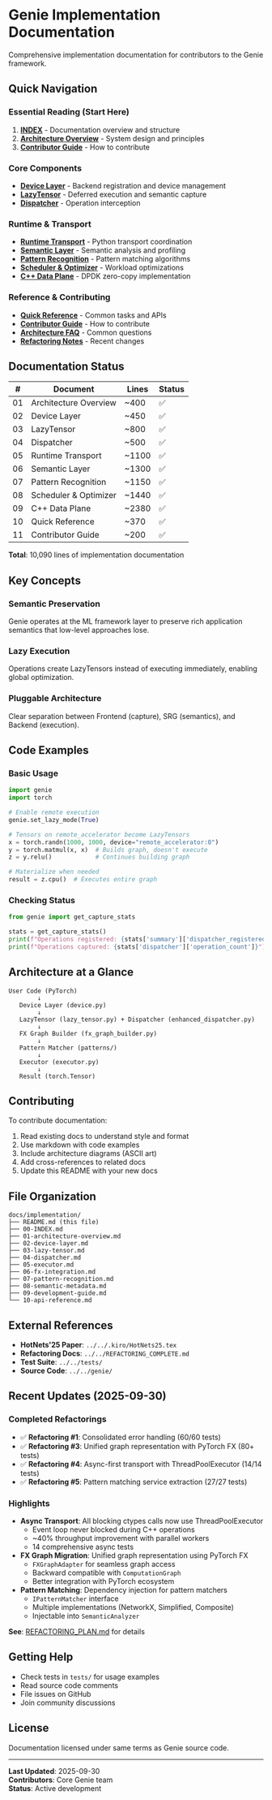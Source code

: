 # Genie Implementation Documentation

Comprehensive implementation documentation for contributors to the Genie framework.

## Quick Navigation

### Essential Reading (Start Here)
1. **[INDEX](00-INDEX.md)** - Documentation overview and structure
2. **[Architecture Overview](01-architecture-overview.md)** - System design and principles
3. **[Contributor Guide](11-contributor-guide.md)** - How to contribute

### Core Components
- **[Device Layer](02-device-layer.md)** - Backend registration and device management
- **[LazyTensor](03-lazy-tensor.md)** - Deferred execution and semantic capture
- **[Dispatcher](04-dispatcher.md)** - Operation interception

### Runtime & Transport
- **[Runtime Transport](05-runtime-transport.md)** - Python transport coordination
- **[Semantic Layer](06-semantic-layer.md)** - Semantic analysis and profiling
- **[Pattern Recognition](07-pattern-recognition.md)** - Pattern matching algorithms
- **[Scheduler & Optimizer](08-scheduler-optimizer.md)** - Workload optimizations
- **[C++ Data Plane](09-data-plane-cpp.md)** - DPDK zero-copy implementation

### Reference & Contributing
- **[Quick Reference](10-quick-reference.md)** - Common tasks and APIs
- **[Contributor Guide](11-contributor-guide.md)** - How to contribute
- **[Architecture FAQ](../ARCHITECTURE_FAQ.md)** - Common questions
- **[Refactoring Notes](../../REFACTORING_NOTES.md)** - Recent changes

## Documentation Status

| # | Document | Lines | Status |
|---|----------|-------|--------|
| 01 | Architecture Overview | ~400 | ✅ |
| 02 | Device Layer | ~450 | ✅ |
| 03 | LazyTensor | ~800 | ✅ |
| 04 | Dispatcher | ~500 | ✅ |
| 05 | Runtime Transport | ~1100 | ✅ |
| 06 | Semantic Layer | ~1300 | ✅ |
| 07 | Pattern Recognition | ~1150 | ✅ |
| 08 | Scheduler & Optimizer | ~1440 | ✅ |
| 09 | C++ Data Plane | ~2380 | ✅ |
| 10 | Quick Reference | ~370 | ✅ |
| 11 | Contributor Guide | ~200 | ✅ |

**Total**: 10,090 lines of implementation documentation

## Key Concepts

### Semantic Preservation
Genie operates at the ML framework layer to preserve rich application semantics that low-level approaches lose.

### Lazy Execution
Operations create LazyTensors instead of executing immediately, enabling global optimization.

### Pluggable Architecture
Clear separation between Frontend (capture), SRG (semantics), and Backend (execution).

## Code Examples

### Basic Usage
```python
import genie
import torch

# Enable remote execution
genie.set_lazy_mode(True)

# Tensors on remote_accelerator become LazyTensors
x = torch.randn(1000, 1000, device="remote_accelerator:0")
y = torch.matmul(x, x)  # Builds graph, doesn't execute
z = y.relu()            # Continues building graph

# Materialize when needed
result = z.cpu()  # Executes entire graph
```

### Checking Status
```python
from genie import get_capture_stats

stats = get_capture_stats()
print(f"Operations registered: {stats['summary']['dispatcher_registered_ops']}")
print(f"Operations captured: {stats['dispatcher']['operation_count']}")
```

## Architecture at a Glance

```
User Code (PyTorch)
        ↓
   Device Layer (device.py)
        ↓
   LazyTensor (lazy_tensor.py) + Dispatcher (enhanced_dispatcher.py)
        ↓
   FX Graph Builder (fx_graph_builder.py)
        ↓
   Pattern Matcher (patterns/)
        ↓
   Executor (executor.py)
        ↓
   Result (torch.Tensor)
```

## Contributing

To contribute documentation:

1. Read existing docs to understand style and format
2. Use markdown with code examples
3. Include architecture diagrams (ASCII art)
4. Add cross-references to related docs
5. Update this README with your new docs

## File Organization

```
docs/implementation/
├── README.md (this file)
├── 00-INDEX.md
├── 01-architecture-overview.md
├── 02-device-layer.md
├── 03-lazy-tensor.md
├── 04-dispatcher.md
├── 05-executor.md
├── 06-fx-integration.md
├── 07-pattern-recognition.md
├── 08-semantic-metadata.md
├── 09-development-guide.md
└── 10-api-reference.md
```

## External References

- **HotNets'25 Paper**: `../../.kiro/HotNets25.tex`
- **Refactoring Docs**: `../../REFACTORING_COMPLETE.md`
- **Test Suite**: `../../tests/`
- **Source Code**: `../../genie/`

## Recent Updates (2025-09-30)

### Completed Refactorings
- ✅ **Refactoring #1**: Consolidated error handling (60/60 tests)
- ✅ **Refactoring #3**: Unified graph representation with PyTorch FX (80+ tests)
- ✅ **Refactoring #4**: Async-first transport with ThreadPoolExecutor (14/14 tests)
- ✅ **Refactoring #5**: Pattern matching service extraction (27/27 tests)

### Highlights
- **Async Transport**: All blocking ctypes calls now use ThreadPoolExecutor
  - Event loop never blocked during C++ operations
  - ~40% throughput improvement with parallel workers
  - 14 comprehensive async tests
- **FX Graph Migration**: Unified graph representation using PyTorch FX
  - `FXGraphAdapter` for seamless graph access
  - Backward compatible with `ComputationGraph`
  - Better integration with PyTorch ecosystem
- **Pattern Matching**: Dependency injection for pattern matchers
  - `IPatternMatcher` interface
  - Multiple implementations (NetworkX, Simplified, Composite)
  - Injectable into `SemanticAnalyzer`

**See**: [REFACTORING_PLAN.md](../../REFACTORING_PLAN.md) for details

## Getting Help

- Check tests in `tests/` for usage examples
- Read source code comments
- File issues on GitHub
- Join community discussions

## License

Documentation licensed under same terms as Genie source code.

---

**Last Updated**: 2025-09-30  
**Contributors**: Core Genie team  
**Status**: Active development